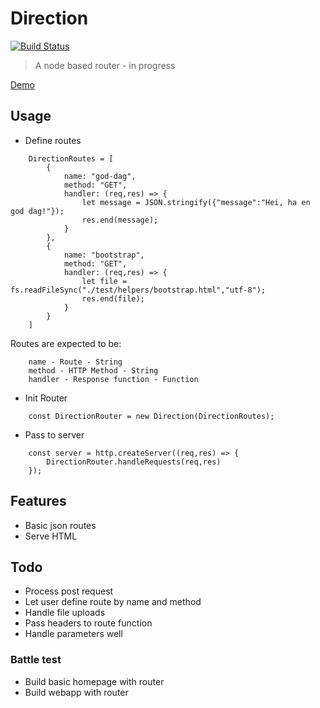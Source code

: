 # Direction

[![Build Status](https://travis-ci.org/Amanej/Direction.svg?branch=master)](https://travis-ci.org/Amanej/Direction)

> A node based router - in progress

[Demo](https://floating-everglades-94267.herokuapp.com/)

## Usage

* Define routes

```
    DirectionRoutes = [
        {
            name: "god-dag",
            method: "GET",
            handler: (req,res) => {
                let message = JSON.stringify({"message":"Hei, ha en god dag!"});
                res.end(message);
            }
        },
        {
            name: "bootstrap",
            method: "GET",
            handler: (req,res) => {
                let file = fs.readFileSync("./test/helpers/bootstrap.html","utf-8");
                res.end(file);
            }
        }
    ]
```

Routes are expected to be:
```
    name - Route - String
    method - HTTP Method - String
    handler - Response function - Function
```

* Init Router

```
    const DirectionRouter = new Direction(DirectionRoutes);
```

* Pass to server

```
    const server = http.createServer((req,res) => {
        DirectionRouter.handleRequests(req,res)
    });    
```

## Features

* Basic json routes
* Serve HTML

## Todo

* Process post request
* Let user define route by name and method
* Handle file uploads
* Pass headers to route function
* Handle parameters well

### Battle test

* Build basic homepage with router
* Build webapp with router